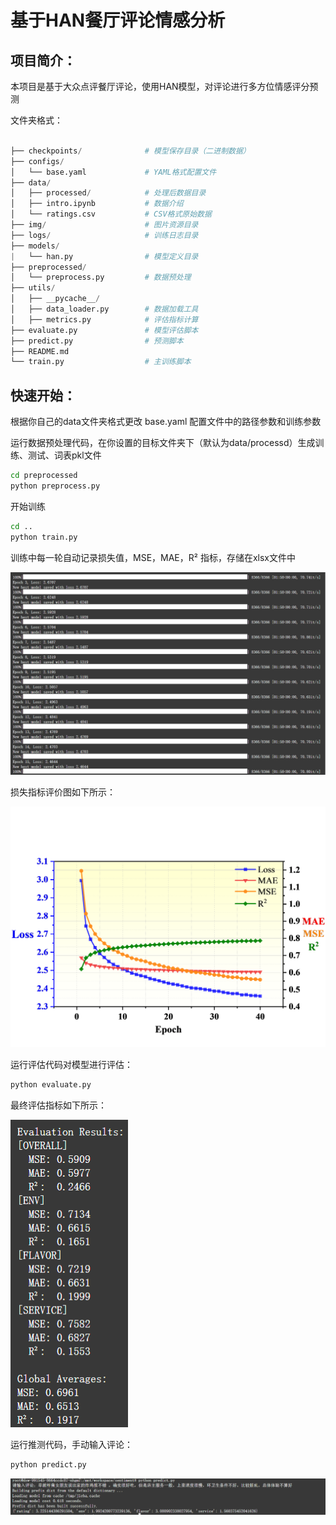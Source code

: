 # **基于HAN餐厅评论情感分析**



## 项目简介：

本项目是基于大众点评餐厅评论，使用HAN模型，对评论进行多方位情感评分预测

文件夹格式：

```python

├── checkpoints/              # 模型保存目录（二进制数据）
├── configs/
│   └── base.yaml             # YAML格式配置文件
├── data/
│   ├── processed/            # 处理后数据目录
│   ├── intro.ipynb           # 数据介绍
│   └── ratings.csv           # CSV格式原始数据
├── img/                      # 图片资源目录
├── logs/                     # 训练日志目录
├── models/
|   └── han.py                # 模型定义目录
├── preprocessed/
│   └── preprocess.py         # 数据预处理
├── utils/
│   ├── __pycache__/
│   ├── data_loader.py        # 数据加载工具
│   ├── metrics.py            # 评估指标计算
├── evaluate.py               # 模型评估脚本
├── predict.py                # 预测脚本
├── README.md
└── train.py                  # 主训练脚本
```

## 快速开始：

根据你自己的data文件夹格式更改 base.yaml 配置文件中的路径参数和训练参数

运行数据预处理代码，在你设置的目标文件夹下（默认为data/processd）生成训练、测试、词表pkl文件

```bash
cd preprocessed
python preprocess.py
```

开始训练

```bash
cd ..
python train.py
```

训练中每一轮自动记录损失值，MSE，MAE，R² 指标，存储在xlsx文件中

![train1](./img/train1.png)

损失指标评价图如下所示：

![evaluate](./img/loss.png)

运行评估代码对模型进行评估：

```bash
python evaluate.py
```

最终评估指标如下所示：

![evaluate](./img/evaluate.png)

运行推测代码，手动输入评论：

```bash
python predict.py
```

![predict](./img/predict.png)









